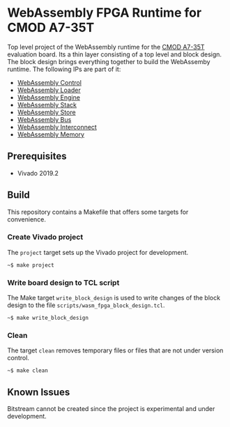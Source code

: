 # WebAssembly FPGA Runtime for CMOD A7-35T

Top level project of the WebAssembly runtime for the [CMOD A7-35T] evaluation board.
Its a thin layer consisting of a top level and block design. The block design
brings everything together to build the WebAssemby runtime. The following IPs are
part of it:

* [WebAssembly Control]
* [WebAssembly Loader]
* [WebAssembly Engine]
* [WebAssembly Stack]
* [WebAssembly Store]
* [WebAssembly Bus]
* [WebAssembly Interconnect]
* [WebAssembly Memory]

## Prerequisites

* Vivado 2019.2

## Build

This repository contains a Makefile that offers some targets for convenience.

### Create Vivado project

The `project` target sets up the Vivado project for development.

    ~$ make project

### Write board design to TCL script

The Make target `write_block_design` is used to write changes of the block design
to the file `scripts/wasm_fpga_block_design.tcl`.

    ~$ make write_block_design

### Clean

The target `clean` removes temporary files or files that are not under version 
control.

    ~$ make clean

## Known Issues

Bitstream cannot be created since the project is experimental and under development.

[CMOD A7-35T]:https://store.digilentinc.com/cmod-a7-breadboardable-artix-7-fpga-module/
[WebAssembly Control]:https://github.com/denisvasilik/wasm-fpga-control
[WebAssembly Loader]:https://github.com/denisvasilik/wasm-fpga-loader
[WebAssembly Engine]:https://github.com/denisvasilik/wasm-fpga-engine
[WebAssembly Stack]:https://github.com/denisvasilik/wasm-fpga-stack
[WebAssembly Store]:https://github.com/denisvasilik/wasm-fpga-store
[WebAssembly Bus]:https://github.com/denisvasilik/wasm-fpga-bus
[WebAssembly Interconnect]:https://github.com/denisvasilik/wasm-fpga-interconnect
[WebAssembly Memory]:https://github.com/denisvasilik/wasm-fpga-memory
